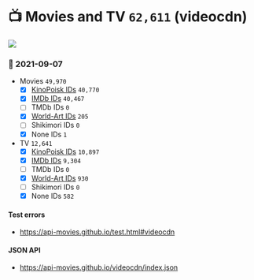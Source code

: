 # :tv: Movies and TV `62,611` (videocdn)

<a href="https://API-Movies.github.io"><img src="https://API-Movies.github.io/banner.png?cache"></a>

### :date: 2021-09-07
- Movies `49,970`
  - [x] <a href="https://API-Movies.github.io/videocdn/movie_kinopoisk_ids.json">KinoPoisk IDs</a> `40,770`
  - [x] <a href="https://API-Movies.github.io/videocdn/movie_imdb_ids.json">IMDb IDs</a> `40,467`
  - [ ] TMDb IDs `0`
  - [x] <a href="https://API-Movies.github.io/videocdn/movie_world_art_ids.json">World-Art IDs</a> `205`
  - [ ] Shikimori IDs `0`
  - [x] None IDs `1`
- TV `12,641`
  - [x] <a href="https://API-Movies.github.io/videocdn/tv_kinopoisk_ids.json">KinoPoisk IDs</a> `10,897`
  - [x] <a href="https://API-Movies.github.io/videocdn/tv_imdb_ids.json">IMDb IDs</a> `9,304`
  - [ ] TMDb IDs `0`
  - [x] <a href="https://API-Movies.github.io/videocdn/tv_world_art_ids.json">World-Art IDs</a> `930`
  - [ ] Shikimori IDs `0`
  - [x] None IDs `582`
#### Test errors
- <a href='https://api-movies.github.io/test.html#videocdn'>https://api-movies.github.io/test.html#videocdn</a>
#### JSON API
- <a href='https://api-movies.github.io/videocdn/index.json'>https://api-movies.github.io/videocdn/index.json</a>
